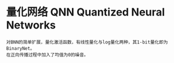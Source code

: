 # 量化网络 QNN Quantized Neural Networks
    对BNN的简单扩展，量化激活函数，有线性量化与log量化两种，其1-bit量化即为BinaryNet。
    在正向传播过程中加入了均值为0的噪音。
